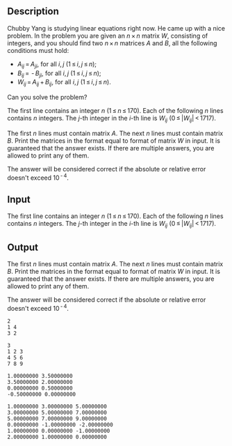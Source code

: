 ## Description

<div><p>Chubby Yang is studying linear equations right now. He came up with a nice problem. In the problem you are given an <span class="tex-span"><i>n</i> × <i>n</i></span> matrix <span class="tex-span"><i>W</i></span>, consisting of integers, and you should find two <span class="tex-span"><i>n</i> × <i>n</i></span> matrices <span class="tex-span"><i>A</i></span> and <span class="tex-span"><i>B</i></span>, all the following conditions must hold: </p><ul> <li> <span class="tex-span"><i>A</i><sub class="lower-index"><i>ij</i></sub> = <i>A</i><sub class="lower-index"><i>ji</i></sub></span>, for all <span class="tex-span"><i>i</i>, <i>j</i></span> <span class="tex-span">(1 ≤ <i>i</i>, <i>j</i> ≤ <i>n</i>)</span>; </li><li> <span class="tex-span"><i>B</i><sub class="lower-index"><i>ij</i></sub> =  - <i>B</i><sub class="lower-index"><i>ji</i></sub></span>, for all <span class="tex-span"><i>i</i>, <i>j</i></span> <span class="tex-span">(1 ≤ <i>i</i>, <i>j</i> ≤ <i>n</i>)</span>; </li><li> <span class="tex-span"><i>W</i><sub class="lower-index"><i>ij</i></sub> = <i>A</i><sub class="lower-index"><i>ij</i></sub> + <i>B</i><sub class="lower-index"><i>ij</i></sub></span>, for all <span class="tex-span"><i>i</i>, <i>j</i></span> <span class="tex-span">(1 ≤ <i>i</i>, <i>j</i> ≤ <i>n</i>)</span>. </li></ul><p>Can you solve the problem?</p></div><div class="input-specification"><p>The first line contains an integer <span class="tex-span"><i>n</i></span> <span class="tex-span">(1 ≤ <i>n</i> ≤ 170)</span>. Each of the following <span class="tex-span"><i>n</i></span> lines contains <span class="tex-span"><i>n</i></span> integers. The <span class="tex-span"><i>j</i></span>-th integer in the <span class="tex-span"><i>i</i></span>-th line is <span class="tex-span"><i>W</i><sub class="lower-index"><i>ij</i></sub></span> <span class="tex-span">(0 ≤ |<i>W</i><sub class="lower-index"><i>ij</i></sub>| &lt; 1717)</span>.</p></div><div class="output-specification"><p>The first <span class="tex-span"><i>n</i></span> lines must contain matrix <span class="tex-span"><i>A</i></span>. The next <span class="tex-span"><i>n</i></span> lines must contain matrix <span class="tex-span"><i>B</i></span>. Print the matrices in the format equal to format of matrix <span class="tex-span"><i>W</i></span> in input. It is guaranteed that the answer exists. If there are multiple answers, you are allowed to print any of them.</p><p>The answer will be considered correct if the absolute or relative error doesn't exceed <span class="tex-span">10<sup class="upper-index"> - 4</sup></span>.</p></div>

## Input

<p>The first line contains an integer <span class="tex-span"><i>n</i></span> <span class="tex-span">(1 ≤ <i>n</i> ≤ 170)</span>. Each of the following <span class="tex-span"><i>n</i></span> lines contains <span class="tex-span"><i>n</i></span> integers. The <span class="tex-span"><i>j</i></span>-th integer in the <span class="tex-span"><i>i</i></span>-th line is <span class="tex-span"><i>W</i><sub class="lower-index"><i>ij</i></sub></span> <span class="tex-span">(0 ≤ |<i>W</i><sub class="lower-index"><i>ij</i></sub>| &lt; 1717)</span>.</p>

## Output

<p>The first <span class="tex-span"><i>n</i></span> lines must contain matrix <span class="tex-span"><i>A</i></span>. The next <span class="tex-span"><i>n</i></span> lines must contain matrix <span class="tex-span"><i>B</i></span>. Print the matrices in the format equal to format of matrix <span class="tex-span"><i>W</i></span> in input. It is guaranteed that the answer exists. If there are multiple answers, you are allowed to print any of them.</p><p>The answer will be considered correct if the absolute or relative error doesn't exceed <span class="tex-span">10<sup class="upper-index"> - 4</sup></span>.</p>





```input1
2
1 4
3 2

```




```input2
3
1 2 3
4 5 6
7 8 9

```




```output1
1.00000000 3.50000000
3.50000000 2.00000000
0.00000000 0.50000000
-0.50000000 0.00000000

```




```output2
1.00000000 3.00000000 5.00000000
3.00000000 5.00000000 7.00000000
5.00000000 7.00000000 9.00000000
0.00000000 -1.00000000 -2.00000000
1.00000000 0.00000000 -1.00000000
2.00000000 1.00000000 0.00000000

```


